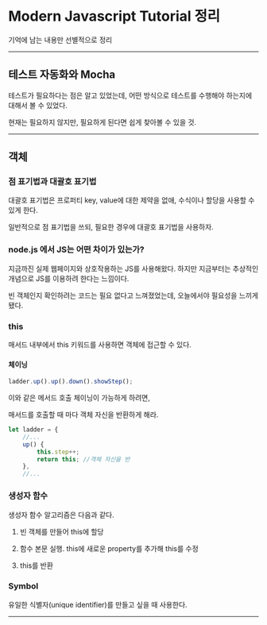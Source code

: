# Modern Javascript Tutorial 정리

기억에 남는 내용만 선별적으로 정리

---

## 테스트 자동화와 Mocha

테스트가 필요하다는 점은 알고 있었는데, 어떤 방식으로 테스트를 수행해야 하는지에 대해서 볼 수 있었다.

현재는 필요하지 않지만, 필요하게 된다면 쉽게 찾아볼 수 있을 것.

---

## 객체

### 점 표기법과 대괄호 표기법

대괄호 표기법은 프로퍼티 key, value에 대한 제약을 없애, 수식이나 할당을 사용할 수 있게 한다.

일반적으로 점 표기법을 쓰되, 필요한 경우에 대괄호 표기법을 사용하자.

### node.js 에서 JS는 어떤 차이가 있는가?

지금까진 실제 웹페이지와 상호작용하는 JS를 사용해왔다. 하지만 지금부터는 추상적인 개념으로 JS를 이용하려 한다는 느낌이다.

빈 객체인지 확인하려는 코드는 필요 없다고 느껴졌었는데, 오늘에서야 필요성을 느끼게 됐다.

### this

매서드 내부에서 this 키워드를 사용하면 객체에 접근할 수 있다.

#### 체이닝

```javascript
ladder.up().up().down().showStep();
```

이와 같은 메서드 호출 체이닝이 가능하게 하려면,

매서드를 호출할 때 마다 객체 자신을 반환하게 해라.

```javascript
let ladder = {
    //...
    up() {
        this.step++;
        return this; //객체 자신을 반
    },
    //...

```

### 생성자 함수

생성자 함수 알고리즘은 다음과 같다.

1. 빈 객체를 만들어 this에 할당

2. 함수 본문 실행. this에 새로운 property를 추가해 this를 수정

3. this를 반환

### Symbol

유일한 식별자(unique identifier)를 만들고 싶을 때 사용한다.

--- 
